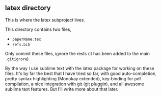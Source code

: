 ## latex directory

This is where the latex subproject lives.

This directory contains two files,
- `paperName.tex`
- `refs.bib`

Only commit these files, ignore the rests (it has been added to the main `.gitignore`)


By the way I use sublime text with the latex package for working on these files. It's by far the best that I have tried so far, with good auto-completion, pretty syntax highlighting (Monokay extended), key-binding for pdf compilation, a nice integration with git (git pluggin), and all awesome sublime text features. But I'll write more about that later.